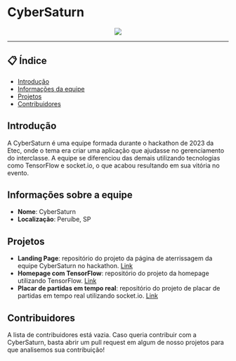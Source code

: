 # CyberSaturn

<div align="center">
  <img src="https://cybersaturn-hackathon.github.io/cybersaturn/src/assets/logo.png">
</div>
<hr>

## 📋 Índice

- [Introdução](#introdução)
- [Informações da equipe](#informações-sobre-a-equipe)
- [Projetos](#projetos)
- [Contribuidores](#contribuidores)


## Introdução

A CyberSaturn é uma equipe formada durante o hackathon de 2023 da Etec, onde o tema era criar uma aplicação que ajudasse no gerenciamento do interclasse. A equipe se diferenciou das demais utilizando tecnologias como TensorFlow e socket.io, o que acabou resultando em sua vitória no evento.

## Informações sobre a equipe

- **Nome**: CyberSaturn
- **Localização**: Peruíbe, SP

## Projetos

- **Landing Page**: repositório do projeto da página de aterrissagem da equipe CyberSaturn no hackathon. [Link](https://github.com/CyberSaturn-Hackathon/cybersaturn)
- **Homepage com TensorFlow**: repositório do projeto da homepage utilizando TensorFlow. [Link](https://github.com/CyberSaturn-Hackathon/homepage)
- **Placar de partidas em tempo real**: repositório do projeto de placar de partidas em tempo real utilizando socket.io. [Link](https://github.com/CyberSaturn-Hackathon/realtime-match)

## Contribuidores

A lista de contribuidores está vazia. Caso queria contribuir com a CyberSaturn, basta abrir um pull request em algum de nosso projetos para que analisemos sua contribuição!



